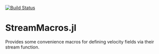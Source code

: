 [![Build Status](https://travis-ci.org/CoherentStructures/StreamMacros.jl.svg?branch=master)](https://travis-ci.org/CoherentStructures/StreamMacros.jl)
# StreamMacros.jl
Provides some convenience macros for defining velocity fields via their stream function. 
